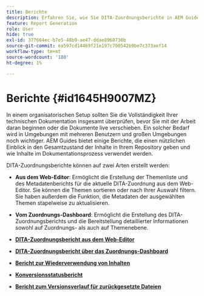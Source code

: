 ```yaml
---
title: Berichte
description: Erfahren Sie, wie Sie DITA-Zuordnungsberichte in AEM Guides erstellen.
feature: Report Generation
role: User
hide: true
exl-id: 377664ec-b7e5-48b9-ae47-ddae8968736b
source-git-commit: ea597cd14469f21e197c700542b9be7c373aef14
workflow-type: tm+mt
source-wordcount: '188'
ht-degree: 1%

---
```


# Berichte {#id1645H9007MZ}

In einem organisatorischen Setup sollten Sie die Vollständigkeit Ihrer technischen Dokumentation insgesamt überprüfen, bevor Sie mit der Arbeit daran beginnen oder die Dokumente live verschieben. Ein solcher Bedarf wird in Umgebungen mit mehreren Benutzern und großen Umgebungen noch wichtiger. AEM Guides bietet einige Berichte, die einen nützlichen Einblick in den Gesamtzustand der Inhalte in Ihrem Repository geben und wie Inhalte im Dokumentationsprozess verwendet werden.

DITA-Zuordnungsberichte können auf zwei Arten erstellt werden:

- **Aus dem Web-Editor**: Ermöglicht die Erstellung der Themenliste und des Metadatenberichts für die aktuelle DITA-Zuordnung aus dem Web-Editor. Sie können die Themen sortieren oder nach Ihrer Auswahl filtern. Sie haben außerdem die Funktion, die Metadaten der ausgewählten Themen stapelweise zu aktualisieren.
- **Vom Zuordnungs-Dashboard**: Ermöglicht die Erstellung des DITA-Zuordnungsberichts und die Bereitstellung detaillierter Informationen sowohl auf Zuordnungs- als auch auf Themenebene.

- **[DITA-Zuordnungsbericht aus dem Web-Editor](reports-web-editor.md)**

- **[DITA-Zuordnungsbericht über das Zuordnungs-Dashboard](reports-ditamap.md)**

- **[Bericht zur Wiederverwendung von Inhalten](reports-content-reuse.md)**

- **[Konversionsstatusbericht](reports-convertion-status.md)**

- **[Bericht zum Versionsverlauf für zurückgesetzte Dateien](reports-reverted-file-version-history.md)**
